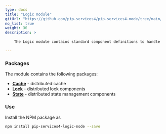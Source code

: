 ```yaml
---
type: docs
title: "Logic module"
gitUrl: "https://github.com/pip-services4/pip-services4-node/tree/main/pip-services4-logic-node"
no_list: true
weight: 30
description: > 
 
    The Logic module contains standard component definitions to handle complex business transactions.

---
```



### Packages

The module contains the following packages:

- [**Cache**](cahce) - distributed cache
- [**Lock**](lock) -  distributed lock components
- [**State**](state) -  distributed state management components



### Use

Install the NPM package as
```bash
npm install pip-services4-logic-node --save
```
